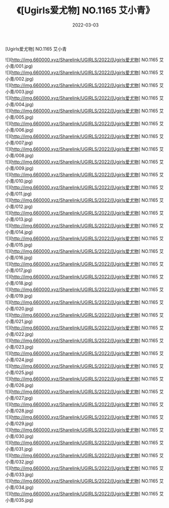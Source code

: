 ﻿---
layout: post
title:  《[Ugirls爱尤物] NO.1165 艾小青》
date:   2022-03-03
img: http://img.660000.xyz/Sharelink/UGIRLS/2022/[Ugirls爱尤物] NO.1165 艾小青/000.jpg
categories: [美女, 清纯, 唯美]
---

[Ugirls爱尤物] NO.1165 艾小青

 ![](http://img.660000.xyz/Sharelink/UGIRLS/2022/[Ugirls爱尤物] NO.1165 艾小青/001.jpg) <br>![](http://img.660000.xyz/Sharelink/UGIRLS/2022/[Ugirls爱尤物] NO.1165 艾小青/002.jpg) <br>![](http://img.660000.xyz/Sharelink/UGIRLS/2022/[Ugirls爱尤物] NO.1165 艾小青/003.jpg) <br>![](http://img.660000.xyz/Sharelink/UGIRLS/2022/[Ugirls爱尤物] NO.1165 艾小青/004.jpg) <br>![](http://img.660000.xyz/Sharelink/UGIRLS/2022/[Ugirls爱尤物] NO.1165 艾小青/005.jpg) <br>![](http://img.660000.xyz/Sharelink/UGIRLS/2022/[Ugirls爱尤物] NO.1165 艾小青/006.jpg) <br>![](http://img.660000.xyz/Sharelink/UGIRLS/2022/[Ugirls爱尤物] NO.1165 艾小青/007.jpg) <br>![](http://img.660000.xyz/Sharelink/UGIRLS/2022/[Ugirls爱尤物] NO.1165 艾小青/008.jpg) <br>![](http://img.660000.xyz/Sharelink/UGIRLS/2022/[Ugirls爱尤物] NO.1165 艾小青/009.jpg) <br>![](http://img.660000.xyz/Sharelink/UGIRLS/2022/[Ugirls爱尤物] NO.1165 艾小青/010.jpg) <br>![](http://img.660000.xyz/Sharelink/UGIRLS/2022/[Ugirls爱尤物] NO.1165 艾小青/011.jpg) <br>![](http://img.660000.xyz/Sharelink/UGIRLS/2022/[Ugirls爱尤物] NO.1165 艾小青/012.jpg) <br>![](http://img.660000.xyz/Sharelink/UGIRLS/2022/[Ugirls爱尤物] NO.1165 艾小青/013.jpg) <br>![](http://img.660000.xyz/Sharelink/UGIRLS/2022/[Ugirls爱尤物] NO.1165 艾小青/014.jpg) <br>![](http://img.660000.xyz/Sharelink/UGIRLS/2022/[Ugirls爱尤物] NO.1165 艾小青/015.jpg) <br>![](http://img.660000.xyz/Sharelink/UGIRLS/2022/[Ugirls爱尤物] NO.1165 艾小青/016.jpg) <br>![](http://img.660000.xyz/Sharelink/UGIRLS/2022/[Ugirls爱尤物] NO.1165 艾小青/017.jpg) <br>![](http://img.660000.xyz/Sharelink/UGIRLS/2022/[Ugirls爱尤物] NO.1165 艾小青/018.jpg) <br>![](http://img.660000.xyz/Sharelink/UGIRLS/2022/[Ugirls爱尤物] NO.1165 艾小青/019.jpg) <br>![](http://img.660000.xyz/Sharelink/UGIRLS/2022/[Ugirls爱尤物] NO.1165 艾小青/020.jpg) <br>![](http://img.660000.xyz/Sharelink/UGIRLS/2022/[Ugirls爱尤物] NO.1165 艾小青/021.jpg) <br>![](http://img.660000.xyz/Sharelink/UGIRLS/2022/[Ugirls爱尤物] NO.1165 艾小青/022.jpg) <br>![](http://img.660000.xyz/Sharelink/UGIRLS/2022/[Ugirls爱尤物] NO.1165 艾小青/023.jpg) <br>![](http://img.660000.xyz/Sharelink/UGIRLS/2022/[Ugirls爱尤物] NO.1165 艾小青/024.jpg) <br>![](http://img.660000.xyz/Sharelink/UGIRLS/2022/[Ugirls爱尤物] NO.1165 艾小青/025.jpg) <br>![](http://img.660000.xyz/Sharelink/UGIRLS/2022/[Ugirls爱尤物] NO.1165 艾小青/026.jpg) <br>![](http://img.660000.xyz/Sharelink/UGIRLS/2022/[Ugirls爱尤物] NO.1165 艾小青/027.jpg) <br>![](http://img.660000.xyz/Sharelink/UGIRLS/2022/[Ugirls爱尤物] NO.1165 艾小青/028.jpg) <br>![](http://img.660000.xyz/Sharelink/UGIRLS/2022/[Ugirls爱尤物] NO.1165 艾小青/029.jpg) <br>![](http://img.660000.xyz/Sharelink/UGIRLS/2022/[Ugirls爱尤物] NO.1165 艾小青/030.jpg) <br>![](http://img.660000.xyz/Sharelink/UGIRLS/2022/[Ugirls爱尤物] NO.1165 艾小青/031.jpg) <br>![](http://img.660000.xyz/Sharelink/UGIRLS/2022/[Ugirls爱尤物] NO.1165 艾小青/032.jpg) <br>![](http://img.660000.xyz/Sharelink/UGIRLS/2022/[Ugirls爱尤物] NO.1165 艾小青/033.jpg) <br>![](http://img.660000.xyz/Sharelink/UGIRLS/2022/[Ugirls爱尤物] NO.1165 艾小青/034.jpg) <br>![](http://img.660000.xyz/Sharelink/UGIRLS/2022/[Ugirls爱尤物] NO.1165 艾小青/035.jpg) <br>